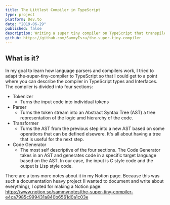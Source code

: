 ```yaml
---
title: The Littlest Compiler in TypeScript
type: project
platform: Dev.to
date: "2019-06-29"
published: false
description: Writing a super tiny compiler on TypeScript that transpiles Lisp style code to C style code
github: https://github.com/SammyIsra/the-super-tiny-compiler
---
```


## What is it?

In my goal to learn how language parsers and compilers work, I tried to adapt the-super-tiny-compiler to TypeScript so that I could get to a point where you can describe the compiler in TypeScript types and Interfaces. The compiler is divided into four sections:

- Tokenizer
  - Turns the input code into individual tokens
- Parser
  - Turns the token stream into an Abstract Syntax Tree (AST) a tree representation of the logic amd hierarchy of the code.
- Transformer
  - Turns the AST from the previous step into a new AST based on some operations that can be defined elsewere. It's all about having a tree that is useful for the next step.
- Code Generator
  - The most self descriptive of the four sections. The Code Generator takes in an AST and generates code in a specific target language based on the AST. In our case, the input is C style code and the output is Lisp style code.

There are a tons more notes about it in my Notion page. Because this was such a documentation heavy project (I wanted to document and write about everything), I opted for making a Notion page:
https://www.notion.so/sammynotes/the-super-tiny-compiler-e4ca7985c999431a840b6561d0a1c03e
